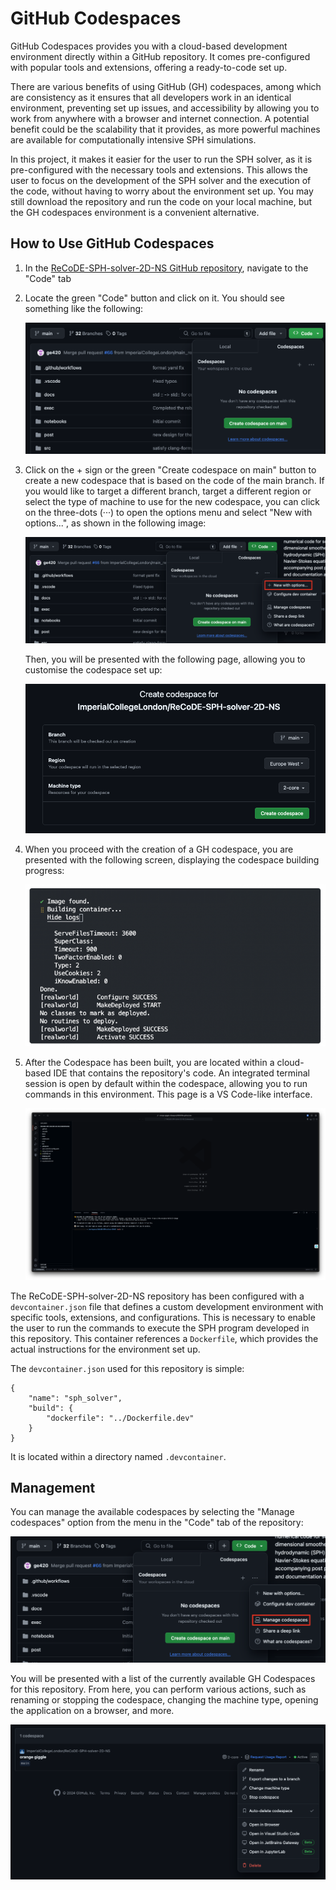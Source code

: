 # GitHub Codespaces

GitHub Codespaces provides you with a cloud-based development environment directly within a GitHub repository. It comes pre-configured with popular tools and extensions, offering a ready-to-code set up.

There are various benefits of using GitHub (GH) codespaces, among which are consistency as it ensures that all developers work in an identical environment, preventing set up issues, and accessibility by allowing you to work from anywhere with a browser and internet connection. A potential benefit could be the scalability that it provides, as more powerful machines are available for computationally intensive SPH simulations.

In this project, it makes it easier for the user to run the SPH solver, as it is pre-configured with the necessary tools and extensions. This allows the user to focus on the development of the SPH solver and the execution of the code, without having to worry about the environment set up. You may still download the repository and run the code on your local machine, but the GH codespaces environment is a convenient alternative.

## How to Use GitHub Codespaces

1. In the [ReCoDE-SPH-solver-2D-NS GitHub repository](https://github.com/ImperialCollegeLondon/ReCoDE-SPH-solver-2D-NS), navigate to the "Code" tab
2. Locate the green "Code" button and click on it. You should see something like the following:

   ![GH Codespace button](images/codespaces_menu.png)

3. Click on the + sign or the green "Create codespace on main" button to create a new codespace that is based on the code of the main branch. If you would like to target a different branch, target a different region or select the type of machine to use for the new codespace, you can click on the three-dots (···) to open the options menu and select "New with options...", as shown in the following image:

   ![Create new GH Codespace with options](images/new_options.png)

   Then, you will be presented with the following page, allowing you to customise the codespace set up:

   ![Custom GH Codespace options](images/custom_codespaces.png)

4. When you proceed with the creation of a GH codespace, you are presented with the following screen, displaying the codespace building progress:

   ![GH Codespace build page](images/codespaces_build_screen.png)

5. After the Codespace has been built, you are located within a cloud-based IDE that contains the repository's code. An integrated terminal session is open by default within the codespace, allowing you to run commands in this environment. This page is a VS Code-like interface.

   ![GH Codespace IDE](images/codespaces_ide.png)

The ReCoDE-SPH-solver-2D-NS repository has been configured with a `devcontainer.json` file that defines a custom development environment with specific tools, extensions, and configurations. This is necessary to enable the user to run the commands to execute the SPH program developed in this repository. This container references a `Dockerfile`, which provides the actual instructions for the environment set up.

The `devcontainer.json` used for this repository is simple:

```
{
	"name": "sph_solver",
	"build": {
		"dockerfile": "../Dockerfile.dev"
	}
}
```

It is located within a directory named `.devcontainer`.

## Management

You can manage the available codespaces by selecting the "Manage codespaces" option from the menu in the "Code" tab of the repository:

![Manage codespaces](images/manage_codespaces.png)

You will be presented with a list of the currently available GH Codespaces for this repository. From here, you can perform various actions, such as renaming or stopping the codespace, changing the machine type, opening the application on a browser, and more.

![Codespace management options](images/codespaces_list.png)
